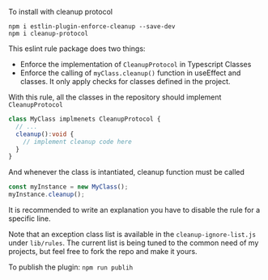 To install with cleanup protocol

```
npm i estlin-plugin-enforce-cleanup --save-dev
npm i cleanup-protocol
```

This eslint rule package does two things:

- Enforce the implementation of `CleanupProtocol` in Typescript Classes
- Enforce the calling of `myClass.cleanup()` function in useEffect and classes. It only apply checks for classes defined in the project.

With this rule, all the classes in the repository should implement `CleanupProtocol`

```typescript
class MyClass implmenets CleanupProtocol {
  // ...
  cleanup():void {
    // implement cleanup code here
  }
}
```

And whenever the class is intantiated, cleanup function must be called

```typescript
const myInstance = new MyClass();
myInstance.cleanup();
```

It is recommended to write an explanation you have to disable the rule for a specific line.

Note that an exception class list is available in the `cleanup-ignore-list.js` under `lib/rules`. The current list is being tuned to the common need of my projects, but feel free to fork the repo and make it yours.

To publish the plugin:
`npm run publih`
